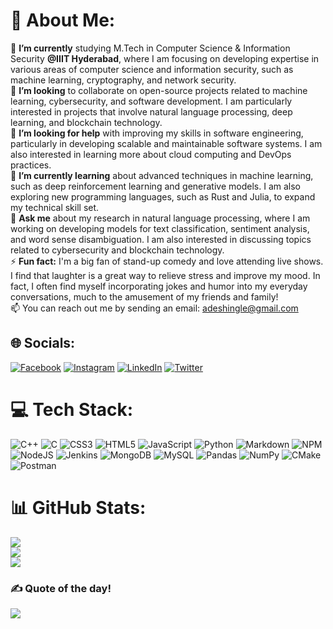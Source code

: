 # 💫 About Me:
🔭 **I’m currently** studying M.Tech in Computer Science & Information Security **@IIIT Hyderabad**, where I am focusing on developing expertise in various areas of computer science and information security, such as machine learning, cryptography, and network security.<br>👯 **I’m looking** to collaborate on open-source projects related to machine learning, cybersecurity, and software development. I am particularly interested in projects that involve natural language processing, deep learning, and blockchain technology.<br>🤝 **I’m looking for help** with improving my skills in software engineering, particularly in developing scalable and maintainable software systems. I am also interested in learning more about cloud computing and DevOps practices.<br>🌱 **I’m currently learning** about advanced techniques in machine learning, such as deep reinforcement learning and generative models. I am also exploring new programming languages, such as Rust and Julia, to expand my technical skill set.<br>💬 **Ask me** about my research in natural language processing, where I am working on developing models for text classification, sentiment analysis, and word sense disambiguation. I am also interested in discussing topics related to cybersecurity and blockchain technology.<br>⚡ **Fun fact:** I'm a big fan of stand-up comedy and love attending live shows. I find that laughter is a great way to relieve stress and improve my mood. In fact, I often find myself incorporating jokes and humor into my everyday conversations, much to the amusement of my friends and family!<br>📫 You can reach out me by sending an email: adeshingle@gmail.com

## 🌐 Socials:
[![Facebook](https://img.shields.io/badge/Facebook-%231877F2.svg?logo=Facebook&logoColor=white)](https://facebook.com/adesh.ingle.3) [![Instagram](https://img.shields.io/badge/Instagram-%23E4405F.svg?logo=Instagram&logoColor=white)](https://instagram.com/aadesh_gi) [![LinkedIn](https://img.shields.io/badge/LinkedIn-%230077B5.svg?logo=linkedin&logoColor=white)](https://linkedin.com/in/aadesh-ingle) [![Twitter](https://img.shields.io/badge/Twitter-%231DA1F2.svg?logo=Twitter&logoColor=white)](https://twitter.com/aadesh_gi) 

# 💻 Tech Stack:
![C++](https://img.shields.io/badge/c++-%2300599C.svg?style=plastic&logo=c%2B%2B&logoColor=white) ![C](https://img.shields.io/badge/c-%2300599C.svg?style=plastic&logo=c&logoColor=white) ![CSS3](https://img.shields.io/badge/css3-%231572B6.svg?style=plastic&logo=css3&logoColor=white) ![HTML5](https://img.shields.io/badge/html5-%23E34F26.svg?style=plastic&logo=html5&logoColor=white) ![JavaScript](https://img.shields.io/badge/javascript-%23323330.svg?style=plastic&logo=javascript&logoColor=%23F7DF1E) ![Python](https://img.shields.io/badge/python-3670A0?style=plastic&logo=python&logoColor=ffdd54) ![Markdown](https://img.shields.io/badge/markdown-%23000000.svg?style=plastic&logo=markdown&logoColor=white) ![NPM](https://img.shields.io/badge/NPM-%23000000.svg?style=plastic&logo=npm&logoColor=white) ![NodeJS](https://img.shields.io/badge/node.js-6DA55F?style=plastic&logo=node.js&logoColor=white) ![Jenkins](https://img.shields.io/badge/jenkins-%232C5263.svg?style=plastic&logo=jenkins&logoColor=white) ![MongoDB](https://img.shields.io/badge/MongoDB-%234ea94b.svg?style=plastic&logo=mongodb&logoColor=white) ![MySQL](https://img.shields.io/badge/mysql-%2300f.svg?style=plastic&logo=mysql&logoColor=white) ![Pandas](https://img.shields.io/badge/pandas-%23150458.svg?style=plastic&logo=pandas&logoColor=white) ![NumPy](https://img.shields.io/badge/numpy-%23013243.svg?style=plastic&logo=numpy&logoColor=white) ![CMake](https://img.shields.io/badge/CMake-%23008FBA.svg?style=plastic&logo=cmake&logoColor=white) ![Postman](https://img.shields.io/badge/Postman-FF6C37?style=plastic&logo=postman&logoColor=white)
# 📊 GitHub Stats:
![](https://github-readme-stats.vercel.app/api?username=neo-9981&theme=dark&hide_border=true&include_all_commits=true&count_private=true)<br/>
![](https://github-readme-streak-stats.herokuapp.com/?user=neo-9981&theme=dark&hide_border=true)<br/>
![](https://github-readme-stats.vercel.app/api/top-langs/?username=neo-9981&theme=dark&hide_border=true&include_all_commits=true&count_private=true&layout=compact)

### ✍️ Quote of the day!
![](https://quotes-github-readme.vercel.app/api?type=horizontal&theme=dark)

<!-- Proudly created with GPRM ( https://gprm.itsvg.in ) -->
